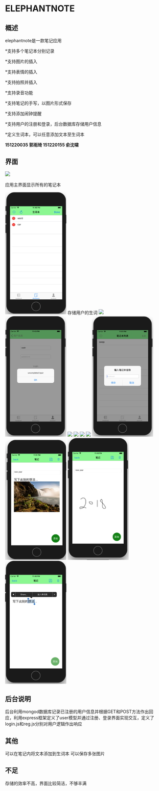 ELEPHANTNOTE
==

概述
--
elephantnote是一款笔记应用

*支持多个笔记本分别记录

*支持图片的插入

*支持表情的插入

*支持拍照并插入

*支持录音功能

*支持笔记的手写，以图片形式保存

*支持添加闹钟提醒

*支持用户的注册和登录，后台数据库存储用户信息

*定义生词本，可以任意添加文本至生词本

**151220035 郭雨琦 151220155 俞沈啸**

界面
--

<img src="Screenshots/首页.png" width="200">

应用主界面显示所有的笔记本

<img src="Screenshots/生词表编辑.png" width="200">
存储用户的生词
<img src="Screenshots/用户界面.png" width="200">
<img src="Screenshots/登录异常1.png" width="200">
<img src="Screenshots/登录异常2.png" width="200">
<img src="Screenshots/注册异常1.png" width="200">
<img src="Screenshots/注册异常2.png" width="200">
<img src="Screenshots/注册异常3.png" width="200">
<img src="Screenshots/新建笔记.png" width="200">
<img src="Screenshots/添加图片.png" width="200">
<img src="Screenshots/手写.png" width="200">
<img src="Screenshots/加入生词本.png" width="200">

后台说明
--
后台利用mongod数据库记录已注册的用户信息并根据GET和POST方法作出回应，利用express框架定义了user模型并通过注册、登录界面实现交互，定义了login.js和reg.js分别对用户逻辑作出响应

其他
--
可以在笔记内将文本添加到生词本
可以保存多张图片

不足
--
存储的效率不高，界面比较简洁，不够丰满
